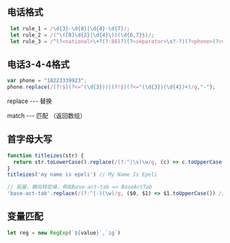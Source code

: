 ##  电话格式

```js
 let rule_1 = /\d{3}-\d{8}|\d{4}-\d{7}/;
 let rule_2 = /(^\([0]\d{2}|\d{4}\))(\d{6,7}$)/;
 let rule_3 = /^(?<national>\+?(?:86)?)(?<separator>\s?-?)(?<phone>(?<vender>(13|15|18)[0-9])(?<area>\d{4})(?<id>\d{4}))$/;
```



## 电话3-4-4格式

```js
var phone = "18223339923";
phone.replace(/(?!$)(?<=^(\d{3}))|(?!$)(?<=^(\d{3})(\d{4})+)/g,"-");
```

replace --- 替换

match --- 匹配  （返回数组）



## 首字母大写

```js
function titleizes(str) {
  return str.toLowerCase().replace(/(?:^|\s)\w/g, (c) => c.toUpperCase())
}  
titleizes('my name is epeli') // My Name Is Epeli
```

```js
// 拓展，横向转驼峰，例如base-act-tab => BaseActTab
'base-act-tab'.replace(/(?:^|-)(\w)/g, ($0, $1) => $1.toUpperCase()) // BaseActTab
```



## 变量匹配

```js
let reg = new RegExp(`${value}`,`ig`)
```

